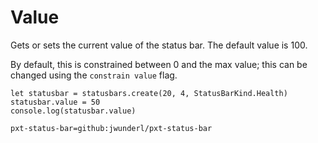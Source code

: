 # Value

Gets or sets the current value of the status bar. The default value is 100.

By default, this is constrained between 0 and the max value; this can be changed using the `constrain value` flag.

```blocks
let statusbar = statusbars.create(20, 4, StatusBarKind.Health)
statusbar.value = 50
console.log(statusbar.value)
```

```package
pxt-status-bar=github:jwunderl/pxt-status-bar
```